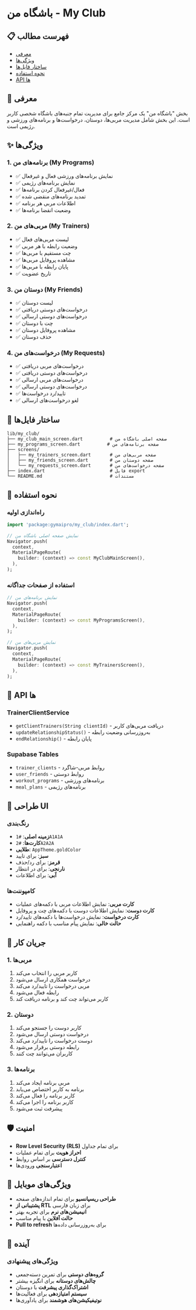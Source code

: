 # باشگاه من - My Club

## 📋 فهرست مطالب
- [معرفی](#معرفی)
- [ویژگی‌ها](#ویژگیها)
- [ساختار فایل‌ها](#ساختار-فایلها)
- [نحوه استفاده](#نحوه-استفاده)
- [API ها](#api-ها)

## 🎯 معرفی

بخش "باشگاه من" یک مرکز جامع برای مدیریت تمام جنبه‌های باشگاه شخصی کاربر است. این بخش شامل مدیریت مربی‌ها، دوستان، درخواست‌ها و برنامه‌های ورزشی و رژیمی است.

## ✨ ویژگی‌ها

### 1. برنامه‌های من (My Programs)
- ✅ نمایش برنامه‌های ورزشی فعال و غیرفعال
- ✅ نمایش برنامه‌های رژیمی
- ✅ فعال/غیرفعال کردن برنامه‌ها
- ✅ تمدید برنامه‌های منقضی شده
- ✅ اطلاعات مربی هر برنامه
- ✅ وضعیت انقضا برنامه‌ها

### 2. مربی‌های من (My Trainers)
- ✅ لیست مربی‌های فعال
- ✅ وضعیت رابطه با هر مربی
- ✅ چت مستقیم با مربی‌ها
- ✅ مشاهده پروفایل مربی‌ها
- ✅ پایان رابطه با مربی‌ها
- ✅ تاریخ عضویت

### 3. دوستان من (My Friends)
- ✅ لیست دوستان
- ✅ درخواست‌های دوستی دریافتی
- ✅ درخواست‌های دوستی ارسالی
- ✅ چت با دوستان
- ✅ مشاهده پروفایل دوستان
- ✅ حذف دوستان

### 4. درخواست‌های من (My Requests)
- ✅ درخواست‌های مربی دریافتی
- ✅ درخواست‌های دوستی دریافتی
- ✅ درخواست‌های مربی ارسالی
- ✅ درخواست‌های دوستی ارسالی
- ✅ تایید/رد درخواست‌ها
- ✅ لغو درخواست‌های ارسالی

## 📁 ساختار فایل‌ها

```
lib/my_club/
├── my_club_main_screen.dart          # صفحه اصلی باشگاه من
├── my_programs_screen.dart          # صفحه برنامه‌های من
├── screens/
│   ├── my_trainers_screen.dart       # صفحه مربی‌های من
│   ├── my_friends_screen.dart        # صفحه دوستان من
│   └── my_requests_screen.dart       # صفحه درخواست‌های من
├── index.dart                        # فایل export
└── README.md                         # مستندات
```

## 🚀 نحوه استفاده

### راه‌اندازی اولیه
```dart
import 'package:gymaipro/my_club/index.dart';

// نمایش صفحه اصلی باشگاه من
Navigator.push(
  context,
  MaterialPageRoute(
    builder: (context) => const MyClubMainScreen(),
  ),
);
```

### استفاده از صفحات جداگانه
```dart
// نمایش برنامه‌های من
Navigator.push(
  context,
  MaterialPageRoute(
    builder: (context) => const MyProgramsScreen(),
  ),
);

// نمایش مربی‌های من
Navigator.push(
  context,
  MaterialPageRoute(
    builder: (context) => const MyTrainersScreen(),
  ),
);
```

## 🔧 API ها

### TrainerClientService
- `getClientTrainers(String clientId)` - دریافت مربی‌های کاربر
- `updateRelationshipStatus()` - به‌روزرسانی وضعیت رابطه
- `endRelationship()` - پایان رابطه

### Supabase Tables
- `trainer_clients` - روابط مربی-شاگرد
- `user_friends` - روابط دوستی
- `workout_programs` - برنامه‌های ورزشی
- `meal_plans` - برنامه‌های رژیمی

## 🎨 طراحی UI

### رنگ‌بندی
- **زمینه اصلی**: `#1A1A1A`
- **کارت‌ها**: `#2A2A2A`
- **طلایی**: `AppTheme.goldColor`
- **سبز**: برای تایید
- **قرمز**: برای رد/حذف
- **نارنجی**: برای در انتظار
- **آبی**: برای اطلاعات

### کامپوننت‌ها
- **کارت مربی**: نمایش اطلاعات مربی با دکمه‌های عملیات
- **کارت دوست**: نمایش اطلاعات دوست با دکمه‌های چت و پروفایل
- **کارت درخواست**: نمایش درخواست‌ها با دکمه‌های تایید/رد
- **حالت خالی**: نمایش پیام مناسب با دکمه راهنمایی

## 🔄 جریان کار

### 1. مربی‌ها
1. کاربر مربی را انتخاب می‌کند
2. درخواست همکاری ارسال می‌شود
3. مربی درخواست را تایید/رد می‌کند
4. رابطه فعال می‌شود
5. کاربر می‌تواند چت کند و برنامه دریافت کند

### 2. دوستان
1. کاربر دوست را جستجو می‌کند
2. درخواست دوستی ارسال می‌شود
3. دوست درخواست را تایید/رد می‌کند
4. رابطه دوستی برقرار می‌شود
5. کاربران می‌توانند چت کنند

### 3. برنامه‌ها
1. مربی برنامه ایجاد می‌کند
2. برنامه به کاربر اختصاص می‌یابد
3. کاربر برنامه را فعال می‌کند
4. کاربر برنامه را اجرا می‌کند
5. پیشرفت ثبت می‌شود

## 🛡️ امنیت

- **Row Level Security (RLS)** برای تمام جداول
- **احراز هویت** برای تمام عملیات
- **کنترل دسترسی** بر اساس روابط
- **اعتبارسنجی** ورودی‌ها

## 📱 ویژگی‌های موبایل

- **طراحی ریسپانسیو** برای تمام اندازه‌های صفحه
- **پشتیبانی از RTL** برای زبان فارسی
- **انیمیشن‌های نرم** برای تجربه بهتر
- **حالت آفلاین** با پیام مناسب
- **Pull to refresh** برای به‌روزرسانی داده‌ها

## 🔮 آینده

### ویژگی‌های پیشنهادی
- **گروه‌های دوستی** برای تمرین دسته‌جمعی
- **چالش‌های دوستانه** برای انگیزه بیشتر
- **اشتراک‌گذاری پیشرفت** با دوستان
- **سیستم امتیازدهی** برای فعالیت‌ها
- **نوتیفیکیشن‌های هوشمند** برای یادآوری‌ها
